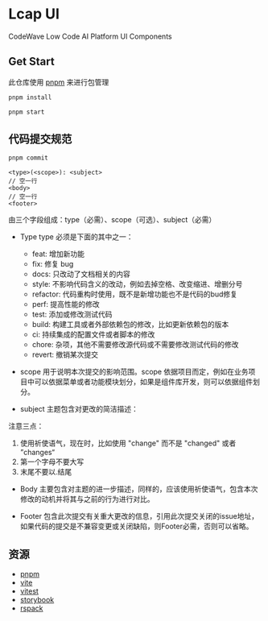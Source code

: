 # Lcap UI

CodeWave Low Code AI Platform UI Components

## Get Start
此仓库使用 [pnpm](https://pnpm.io/zh/installation) 来进行包管理

```bash
pnpm install

pnpm start
```

## 代码提交规范

```bash
pnpm commit
```

```
<type>(<scope>): <subject>
// 空一行
<body>
// 空一行
<footer>
```

由三个字段组成：type（必需）、scope（可选）、subject（必需）

* Type type 必须是下面的其中之一：
  * feat: 增加新功能
  * fix: 修复 bug
  * docs: 只改动了文档相关的内容
  * style: 不影响代码含义的改动，例如去掉空格、改变缩进、增删分号
  * refactor: 代码重构时使用，既不是新增功能也不是代码的bud修复
  * perf: 提高性能的修改
  * test: 添加或修改测试代码
  * build: 构建工具或者外部依赖包的修改，比如更新依赖包的版本
  * ci: 持续集成的配置文件或者脚本的修改
  * chore: 杂项，其他不需要修改源代码或不需要修改测试代码的修改
  * revert: 撤销某次提交

* scope
用于说明本次提交的影响范围。scope 依据项目而定，例如在业务项目中可以依据菜单或者功能模块划分，如果是组件库开发，则可以依据组件划分。

* subject
主题包含对更改的简洁描述：

注意三点：
1. 使用祈使语气，现在时，比如使用 "change" 而不是 "changed" 或者 ”changes“
2. 第一个字母不要大写
3. 末尾不要以.结尾

* Body
主要包含对主题的进一步描述，同样的，应该使用祈使语气，包含本次修改的动机并将其与之前的行为进行对比。

* Footer
包含此次提交有关重大更改的信息，引用此次提交关闭的issue地址，如果代码的提交是不兼容变更或关闭缺陷，则Footer必需，否则可以省略。



## 资源

* [pnpm](https://pnpm.io/zh/installation)
* [vite](https://vitejs.dev/)
* [vitest](https://cn.vitest.dev/guide/)
* [storybook](https://storybook.js.org/docs/get-started/install)
* [rspack](https://www.rspack.dev/)
